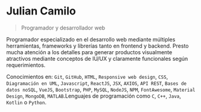 # Julian Camilo

>Programador y desarrollador web


Programador especializado en el desarrollo web mediante múltiples herramientas, frameworks y librerías tanto en frontend y backend. Presto mucha atención a los detalles para generar productos visualmente atractivos mediante conceptos de IU/UX y claramente funcionales según requerimientos.

Conocimientos en: `Git`, `GitHub`, `HTML`, `Responsive web design`, `CSS`, `Diagramación en UML`, `Javascript`, `ReactJS`, `JSX`, `AXIOS`, `API REST`, `Bases de datos noSQL`, `VueJS`, `Bootstrap`, `PHP`, `MySQL`, `NodeJS`, `NPM`, `FontAwesome`, `Material Design`, `MongoDB`, `MATLAB`.Lenguajes de programación como `C`, `C++`, `Java`, `Kotlin` o `Python`.